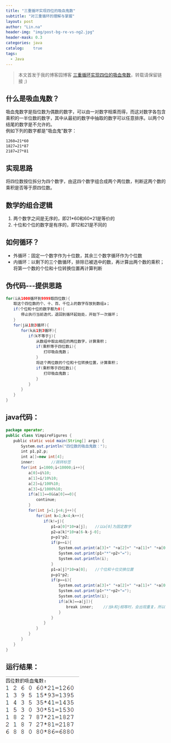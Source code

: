 ```yaml
---
title: "三重循环实现四位的吸血鬼数"
subtitle: "对三重循环的理解与掌握"
layout: post
author: "Lin.na"
header-img: "img/post-bg-re-vs-ng2.jpg"
header-mask: 0.3
categories: java
catalog:    true
tags:
  - Java
---
```


> 本文首发于我的博客园博客 [三重循环实现四位的吸血鬼数](https://www.cnblogs.com/CodeShero/p/7238815.html)，转载请保留链接 ;)

## 什么是吸血鬼数？
吸血鬼数字是指位数为偶数的数字，可以由一对数字相乘而得，而这对数字各包含乘积的一半位数的数字，其中从最初的数字中抽取的数字可以任意排序。以两个0结尾的数字是不允许的。  
例如下列的数字都是"吸血鬼"数字：

```
1260=21*60
1827=21*87
2187=27*81
```

## 实现思路
将四位数按位拆分为四个数字，由这四个数字组合成两个两位数，判断这两个数的乘积是否等于原四位数。
## 数学的组合逻辑
1. 两个数字之间是无序的，即21\*60和60\*21是等价的  
2. 十位和个位的数字是有序的，即12和21是不同的  

## 如何循环？
* 外循环：固定一个数字作为十位数，其余三个数字循环作为个位数  
* 内循环：以剩下的三个数循环，排除已被选中的数，再计算出两个数的乘积；将第一个数的个位和十位转换位置再计算判断  

## 伪代码---提供思路

```java
for(i从1000循环到9999取四位数){
　　取这个四位数的个、十、百、千位上的数字存放到数组a；
　　if(个位和十位的数字都为0){
　　　　停止执行当前迭代，退回到循环起始处，开始下一次循环；
　　}
　　for(j从1到3循环){
　　　　for(k从1到3循环){
　　　　　　if(k不等于j){
　　　　　　　　从数组中取出相应的两位数字，计算乘积；
　　　　　　　　if(乘积等于四位数i){
　　　　　　　　　　打印吸血鬼数；
　　　　　　　　}
　　　　　　　　将这个两位数的个位和十位转换位置，计算乘积；
　　　　　　　　if(乘积等于四位数i){
　　　　　　　　　　打印吸血鬼数；
　　　　　　　　}
　　　　　　}
　　　　}
　　}
}
```

## java代码：

```java
package operator;
public class VimpireFigures {
　　public static void main(String[] args) {
　　　　System.out.println("四位数的吸血鬼数：");
　　　　int p1,p2,p;
　　　　int a[]=new int[4];
　　　　inner: 　　	//跳转标签
　　　　for(int i=1000;i<10000;i++){
　　　　　　a[0]=i%10;
　　　　　　a[1]=i/10%10;
　　　　　　a[2]=i/100%10;
　　　　　　a[3]=i/1000%10;
　　　　　　if(a[1]==0&&a[0]==0){
　　　　　　　　continue;
　　　　　　}
　　　　　　for(int j=1;j<4;j++){
　　　　　　　　for(int k=1;k<4;k++){
　　　　　　　　　　if(k!=j){
　　　　　　　　　　　　p1=a[0]*10+a[j];　　//以a[0]为固定数字
　　　　　　　　　　　　p2=a[k]*10+a[6-k-j-0];
　　　　　　　　　　　　p=p1*p2;
　　　　　　　　　　　　if(p==i){
　　　　　　　　　　　　　　System.out.print(a[3]+" "+a[2]+" "+a[1]+" "+a[0]+" ");
　　　　　　　　　　　　　　System.out.print(p1+"*"+p2+"=");
　　　　　　　　　　　　　　System.out.println(i);
　　　　　　　　　　　　}
　　　　　　　　　　　　p1=a[j]*10+a[0];　　//个位和十位交换位置
　　　　　　　　　　　　p=p1*p2;
　　　　　　　　　　　　if(p==i){
　　　　　　　　　　　　　　System.out.print(a[3]+" "+a[2]+" "+a[1]+" "+a[0]+" ");
　　　　　　　　　　　　　　System.out.print(p1+"*"+p2+"=");
　　　　　　　　　　　　　　System.out.println(i);
　　　　　　　　　　　　　　if(a[k]==a[j]){
　　　　　　　　　　　　　　　　break inner; 　　//当k和j相等时，会出现重复，所以一次计算后就跳转到标签位置
　　　　　　　　　　　　　　}
　　　　　　　　　　　　}
　　　　　　　　　　}
　　　　　　　　}
　　　　　　}
　　　　}
　　}
}
```

## 运行结果：
![运行结果](/img/in-post/java/vampire-result.jpg)